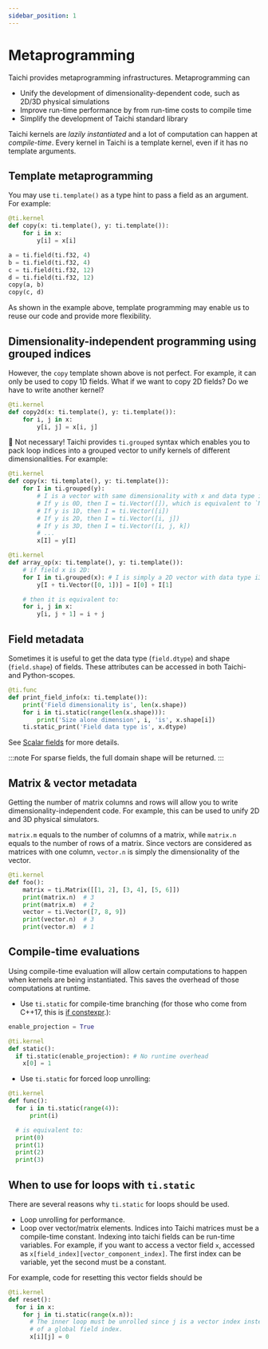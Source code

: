 ```yaml
---
sidebar_position: 1
---
```


# Metaprogramming

Taichi provides metaprogramming infrastructures. Metaprogramming can

- Unify the development of dimensionality-dependent code, such as
  2D/3D physical simulations
- Improve run-time performance by from run-time costs to compile time
- Simplify the development of Taichi standard library

Taichi kernels are _lazily instantiated_ and a lot of computation can
happen at _compile-time_. Every kernel in Taichi is a template kernel,
even if it has no template arguments.

## Template metaprogramming

You may use `ti.template()` as a type hint to pass a field as an
argument. For example:

```python {2}
@ti.kernel
def copy(x: ti.template(), y: ti.template()):
    for i in x:
        y[i] = x[i]

a = ti.field(ti.f32, 4)
b = ti.field(ti.f32, 4)
c = ti.field(ti.f32, 12)
d = ti.field(ti.f32, 12)
copy(a, b)
copy(c, d)
```

As shown in the example above, template programming may enable us to
reuse our code and provide more flexibility.

## Dimensionality-independent programming using grouped indices

However, the `copy` template shown above is not perfect. For example, it
can only be used to copy 1D fields. What if we want to copy 2D fields?
Do we have to write another kernel?

```python
@ti.kernel
def copy2d(x: ti.template(), y: ti.template()):
    for i, j in x:
        y[i, j] = x[i, j]
```

:tada: Not necessary! Taichi provides `ti.grouped` syntax which enables you to
pack loop indices into a grouped vector to unify kernels of different
dimensionalities. For example:

```python {3-10,15-16}
@ti.kernel
def copy(x: ti.template(), y: ti.template()):
    for I in ti.grouped(y):
        # I is a vector with same dimensionality with x and data type i32
        # If y is 0D, then I = ti.Vector([]), which is equivalent to `None` when used in x[I]
        # If y is 1D, then I = ti.Vector([i])
        # If y is 2D, then I = ti.Vector([i, j])
        # If y is 3D, then I = ti.Vector([i, j, k])
        # ...
        x[I] = y[I]

@ti.kernel
def array_op(x: ti.template(), y: ti.template()):
    # if field x is 2D:
    for I in ti.grouped(x): # I is simply a 2D vector with data type i32
        y[I + ti.Vector([0, 1])] = I[0] + I[1]

    # then it is equivalent to:
    for i, j in x:
        y[i, j + 1] = i + j
```

## Field metadata

Sometimes it is useful to get the data type (`field.dtype`) and shape
(`field.shape`) of fields. These attributes can be accessed in both
Taichi- and Python-scopes.

```python {2-6}
@ti.func
def print_field_info(x: ti.template()):
    print('Field dimensionality is', len(x.shape))
    for i in ti.static(range(len(x.shape))):
        print('Size alone dimension', i, 'is', x.shape[i])
    ti.static_print('Field data type is', x.dtype)
```

See [Scalar fields](../../lang-api/scalar_field) for more details.

:::note
For sparse fields, the full domain shape will be returned.
:::

## Matrix & vector metadata

Getting the number of matrix columns and rows will allow you to write
dimensionality-independent code. For example, this can be used to unify
2D and 3D physical simulators.

`matrix.m` equals to the number of columns of a matrix, while `matrix.n`
equals to the number of rows of a matrix. Since vectors are considered
as matrices with one column, `vector.n` is simply the dimensionality of
the vector.

```python {4-5,7-8}
@ti.kernel
def foo():
    matrix = ti.Matrix([[1, 2], [3, 4], [5, 6]])
    print(matrix.n)  # 3
    print(matrix.m)  # 2
    vector = ti.Vector([7, 8, 9])
    print(vector.n)  # 3
    print(vector.m)  # 1
```

## Compile-time evaluations

Using compile-time evaluation will allow certain computations to happen
when kernels are being instantiated. This saves the overhead of those
computations at runtime.

- Use `ti.static` for compile-time branching (for those who come from
  C++17, this is [if
  constexpr](https://en.cppreference.com/w/cpp/language/if).):

```python {5}
enable_projection = True

@ti.kernel
def static():
  if ti.static(enable_projection): # No runtime overhead
    x[0] = 1
```

- Use `ti.static` for forced loop unrolling:

```python {3}
@ti.kernel
def func():
  for i in ti.static(range(4)):
      print(i)

  # is equivalent to:
  print(0)
  print(1)
  print(2)
  print(3)
```

## When to use for loops with `ti.static`

There are several reasons why `ti.static` for loops should be used.

- Loop unrolling for performance.
- Loop over vector/matrix elements. Indices into Taichi matrices must be a compile-time constant. Indexing into taichi fields can be run-time variables. For example, if you want to access a vector field `x`, accessed as `x[field_index][vector_component_index]`. The first index can be variable, yet the second must be a constant.

For example, code for resetting this vector fields should be

```python {4}
@ti.kernel
def reset():
  for i in x:
    for j in ti.static(range(x.n)):
      # The inner loop must be unrolled since j is a vector index instead
      # of a global field index.
      x[i][j] = 0
```
